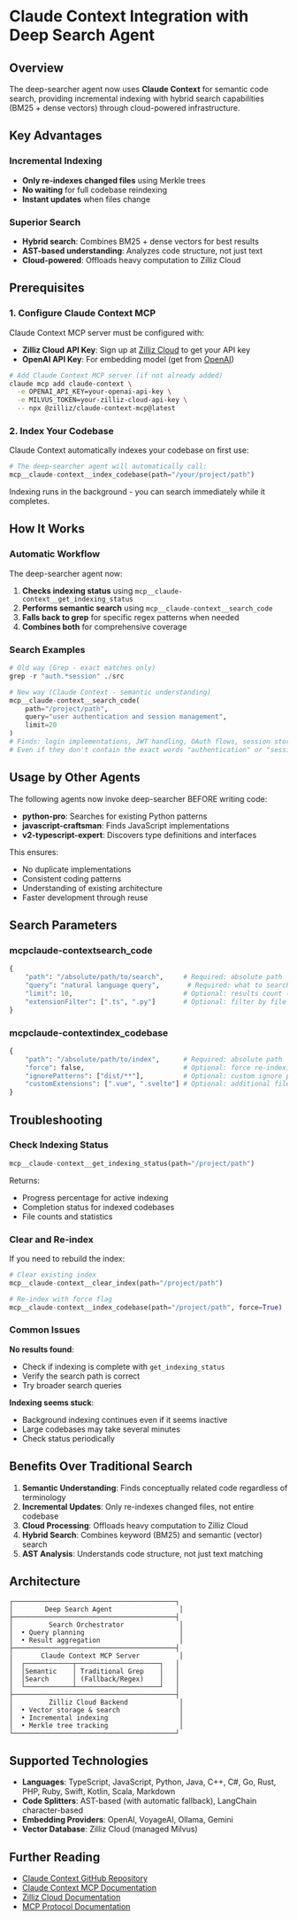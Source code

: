 # Claude Context Integration with Deep Search Agent

## Overview

The deep-searcher agent now uses **Claude Context** for semantic code search, providing incremental indexing with hybrid search capabilities (BM25 + dense vectors) through cloud-powered infrastructure.

## Key Advantages

### Incremental Indexing

- **Only re-indexes changed files** using Merkle trees
- **No waiting** for full codebase reindexing
- **Instant updates** when files change

### Superior Search

- **Hybrid search**: Combines BM25 + dense vectors for best results
- **AST-based understanding**: Analyzes code structure, not just text
- **Cloud-powered**: Offloads heavy computation to Zilliz Cloud

## Prerequisites

### 1. Configure Claude Context MCP

Claude Context MCP server must be configured with:

- **Zilliz Cloud API Key**: Sign up at [Zilliz Cloud](https://cloud.zilliz.com/signup) to get your API key
- **OpenAI API Key**: For embedding model (get from [OpenAI](https://platform.openai.com/api-keys))

```bash
# Add Claude Context MCP server (if not already added)
claude mcp add claude-context \
  -e OPENAI_API_KEY=your-openai-api-key \
  -e MILVUS_TOKEN=your-zilliz-cloud-api-key \
  -- npx @zilliz/claude-context-mcp@latest
```

### 2. Index Your Codebase

Claude Context automatically indexes your codebase on first use:

```python
# The deep-searcher agent will automatically call:
mcp__claude-context__index_codebase(path="/your/project/path")
```

Indexing runs in the background - you can search immediately while it completes.

## How It Works

### Automatic Workflow

The deep-searcher agent now:

1. **Checks indexing status** using `mcp__claude-context__get_indexing_status`
2. **Performs semantic search** using `mcp__claude-context__search_code`
3. **Falls back to grep** for specific regex patterns when needed
4. **Combines both** for comprehensive coverage

### Search Examples

```python
# Old way (Grep - exact matches only)
grep -r "auth.*session" ./src

# New way (Claude Context - semantic understanding)
mcp__claude-context__search_code(
    path="/project/path",
    query="user authentication and session management",
    limit=20
)
# Finds: login implementations, JWT handling, OAuth flows, session storage
# Even if they don't contain the exact words "authentication" or "session"
```

## Usage by Other Agents

The following agents now invoke deep-searcher BEFORE writing code:

- **python-pro**: Searches for existing Python patterns
- **javascript-craftsman**: Finds JavaScript implementations
- **v2-typescript-expert**: Discovers type definitions and interfaces

This ensures:

- No duplicate implementations
- Consistent coding patterns
- Understanding of existing architecture
- Faster development through reuse

## Search Parameters

### mcp**claude-context**search_code

```python
{
    "path": "/absolute/path/to/search",     # Required: absolute path
    "query": "natural language query",       # Required: what to search for
    "limit": 10,                            # Optional: results count (default: 10, max: 50)
    "extensionFilter": [".ts", ".py"]       # Optional: filter by file types
}
```

### mcp**claude-context**index_codebase

```python
{
    "path": "/absolute/path/to/index",      # Required: absolute path
    "force": false,                         # Optional: force re-indexing
    "ignorePatterns": ["dist/**"],          # Optional: custom ignore patterns
    "customExtensions": [".vue", ".svelte"] # Optional: additional file types
}
```

## Troubleshooting

### Check Indexing Status

```python
mcp__claude-context__get_indexing_status(path="/project/path")
```

Returns:

- Progress percentage for active indexing
- Completion status for indexed codebases
- File counts and statistics

### Clear and Re-index

If you need to rebuild the index:

```python
# Clear existing index
mcp__claude-context__clear_index(path="/project/path")

# Re-index with force flag
mcp__claude-context__index_codebase(path="/project/path", force=True)
```

### Common Issues

**No results found**:

- Check if indexing is complete with `get_indexing_status`
- Verify the search path is correct
- Try broader search queries

**Indexing seems stuck**:

- Background indexing continues even if it seems inactive
- Large codebases may take several minutes
- Check status periodically

## Benefits Over Traditional Search

1. **Semantic Understanding**: Finds conceptually related code regardless of terminology
2. **Incremental Updates**: Only re-indexes changed files, not entire codebase
3. **Cloud Processing**: Offloads heavy computation to Zilliz Cloud
4. **Hybrid Search**: Combines keyword (BM25) and semantic (vector) search
5. **AST Analysis**: Understands code structure, not just text matching

## Architecture

```
┌─────────────────────────────────────────┐
│        Deep Search Agent                 │
├─────────────────────────────────────────┤
│         Search Orchestrator              │
│  • Query planning                        │
│  • Result aggregation                    │
├─────────────────────────────────────────┤
│       Claude Context MCP Server          │
│  ┌────────────┬─────────────────────┐   │
│  │Semantic    │ Traditional Grep    │   │
│  │Search      │ (Fallback/Regex)    │   │
│  └────────────┴─────────────────────┘   │
├─────────────────────────────────────────┤
│         Zilliz Cloud Backend             │
│  • Vector storage & search               │
│  • Incremental indexing                  │
│  • Merkle tree tracking                  │
└─────────────────────────────────────────┘
```

## Supported Technologies

- **Languages**: TypeScript, JavaScript, Python, Java, C++, C#, Go, Rust, PHP, Ruby, Swift, Kotlin, Scala, Markdown
- **Code Splitters**: AST-based (with automatic fallback), LangChain character-based
- **Embedding Providers**: OpenAI, VoyageAI, Ollama, Gemini
- **Vector Database**: Zilliz Cloud (managed Milvus)

## Further Reading

- [Claude Context GitHub Repository](https://github.com/zilliztech/claude-context)
- [Claude Context MCP Documentation](https://github.com/zilliztech/claude-context/blob/master/docs)
- [Zilliz Cloud Documentation](https://docs.zilliz.com/)
- [MCP Protocol Documentation](https://modelcontextprotocol.io/)
